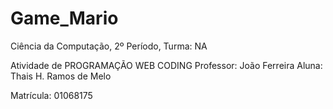 # Game_Mario
Ciência da Computação, 2º Período, Turma: NA

Atividade de PROGRAMAÇÃO WEB CODING
Professor: João Ferreira 
Aluna: Thais H. Ramos de Melo

Matrícula: 01068175


